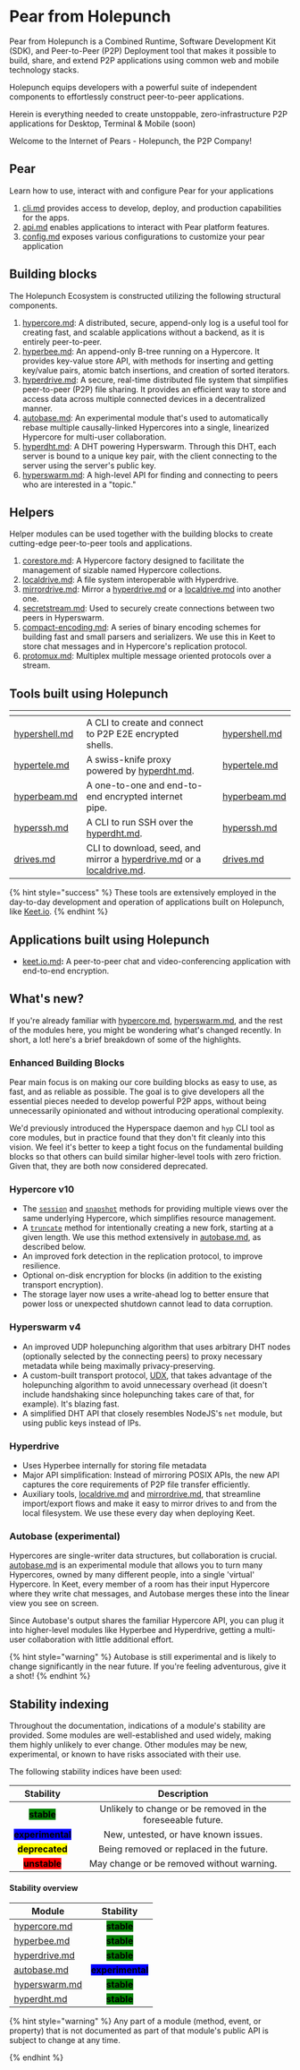 # Pear from Holepunch

Pear from Holepunch is a Combined Runtime, Software Development Kit (SDK), and Peer-to-Peer (P2P) Deployment tool that makes it possible to build, share, and extend P2P applications using common web and mobile technology stacks.

Holepunch equips developers with a powerful suite of independent components to effortlessly construct peer-to-peer applications.

Herein is everything needed to create unstoppable, zero-infrastructure P2P applications for Desktop, Terminal & Mobile (soon)

Welcome to the Internet of Pears - Holepunch, the P2P Company!

## Pear

Learn how to use, interact with and configure Pear for your applications

1. [cli.md](./pear/cli.md "mention") provides access to develop, deploy, and production capabilities for the apps.
2. [api.md](./pear/api.md "mention") enables applications to interact with Pear platform features.
3. [config.md](./pear/cli.md "mention") exposes various configurations to customize your pear application 

## Building blocks

The Holepunch Ecosystem is constructed utilizing the following structural components.

1. [hypercore.md](./building-blocks/hypercore.md "mention"): A distributed, secure, append-only log is a useful tool for creating fast, and scalable applications without a backend, as it is entirely peer-to-peer.
2. [hyperbee.md](./building-blocks/hyperbee.md "mention"): An append-only B-tree running on a Hypercore. It provides key-value store API, with methods for inserting and getting key/value pairs, atomic batch insertions, and creation of sorted iterators.
3. [hyperdrive.md](./building-blocks/hyperdrive.md "mention"): A secure, real-time distributed file system that simplifies peer-to-peer (P2P) file sharing. It provides an efficient way to store and access data across multiple connected devices in a decentralized manner.
4. [autobase.md](./building-blocks/autobase.md "mention"): An experimental module that's used to automatically rebase multiple causally-linked Hypercores into a single, linearized Hypercore for multi-user collaboration.
5. [hyperdht.md](./building-blocks/hyperdht.md "mention"): A DHT powering Hyperswarm. Through this DHT, each server is bound to a unique key pair, with the client connecting to the server using the server's public key.
6. [hyperswarm.md](./building-blocks/hyperswarm.md "mention"): A high-level API for finding and connecting to peers who are interested in a "topic."

## Helpers

Helper modules can be used together with the building blocks to create cutting-edge peer-to-peer tools and applications.

1. [corestore.md](./helpers/corestore.md "mention"): A Hypercore factory designed to facilitate the management of sizable named Hypercore collections.
2. [localdrive.md](./helpers/localdrive.md "mention"): A file system interoperable with Hyperdrive.
3. [mirrordrive.md](./helpers/mirrordrive.md "mention"): Mirror a [hyperdrive.md](./building-blocks/hyperdrive.md "mention") or a [localdrive.md](./helpers/localdrive.md "mention") into another one.
4. [secretstream.md](./helpers/secretstream.md "mention"): Used to securely create connections between two peers in Hyperswarm.
5. [compact-encoding.md](./helpers/compact-encoding.md "mention"): A series of binary encoding schemes for building fast and small parsers and serializers. We use this in Keet to store chat messages and in Hypercore's replication protocol.
6. [protomux.md](./helpers/protomux.md "mention"): Multiplex multiple message oriented protocols over a stream.

## Tools built using Holepunch

<table data-view="cards"><thead><tr><th></th><th></th><th data-hidden data-card-cover data-type="files"></th><th data-hidden data-card-target data-type="content-ref"></th></tr></thead><tbody><tr><td><a data-mention href="./tools/hypershell.md">hypershell.md</a></td><td>A CLI to create and connect to P2P E2E encrypted shells.</td><td></td><td><a href="./tools/hypershell.md">hypershell.md</a></td></tr><tr><td><a data-mention href="./tools/hypertele.md">hypertele.md</a></td><td>A swiss-knife proxy powered by <a data-mention href="./building-blocks/hyperdht.md">hyperdht.md</a>.</td><td></td><td><a href="./tools/hypertele.md">hypertele.md</a></td></tr><tr><td><a data-mention href="./tools/hyperbeam.md">hyperbeam.md</a></td><td>A one-to-one and end-to-end encrypted internet pipe.</td><td></td><td><a href="./tools/hyperbeam.md">hyperbeam.md</a></td></tr><tr><td><a data-mention href="./tools/hyperssh.md">hyperssh.md</a></td><td>A CLI to run SSH over the <a data-mention href="./building-blocks/hyperdht.md">hyperdht.md</a>.</td><td></td><td><a href="tools/hyperssh.md">hyperssh.md</a></td></tr><tr><td><a data-mention href="./tools/drives.md">drives.md</a></td><td>CLI to download, seed, and mirror a <a data-mention href="./building-blocks/hyperdrive.md">hyperdrive.md</a> or a <a data-mention href="./helpers/localdrive.md">localdrive.md</a>.</td><td></td><td><a href="./tools/drives.md">drives.md</a></td></tr></tbody></table>

{% hint style="success" %}
These tools are extensively employed in the day-to-day development and operation of applications built on Holepunch, like [Keet.io](https://keet.io/).
{% endhint %}

## Applications built using Holepunch

* [keet.io.md](apps/keet.io.md "mention")**:** A peer-to-peer chat and video-conferencing application with end-to-end encryption.

## What's new?

If you're already familiar with [hypercore.md](./building-blocks/hypercore.md "mention"), [hyperswarm.md](./building-blocks/hyperswarm.md "mention"), and the rest of the modules here, you might be wondering what's changed recently. In short, a lot! here's a brief breakdown of some of the highlights.

### Enhanced Building Blocks

Pear main focus is on making our core building blocks as easy to use, as fast, and as reliable as possible. The goal is to give developers all the essential pieces needed to develop powerful P2P apps, without being unnecessarily opinionated and without introducing operational complexity.

We'd previously introduced the Hyperspace daemon and `hyp` CLI tool as core modules, but in practice found that they don't fit cleanly into this vision. We feel it's better to keep a tight focus on the fundamental building blocks so that others can build similar higher-level tools with zero friction. Given that, they are both now considered deprecated.

### Hypercore v10

* The [`session`](./building-blocks/hypercore.md#coresessionoptions) and [`snapshot`](./building-blocks/hypercore.md#coresnapshotoptions) methods for providing multiple views over the same underlying Hypercore, which simplifies resource management.
* A [`truncate`](./building-blocks/hypercore.md#await-coretruncatenewlength-forkid) method for intentionally creating a new fork, starting at a given length. We use this method extensively in [autobase.md](./building-blocks/autobase.md "mention"), as described below.
* An improved fork detection in the replication protocol, to improve resilience.
* Optional on-disk encryption for blocks (in addition to the existing transport encryption).
* The storage layer now uses a write-ahead log to better ensure that power loss or unexpected shutdown cannot lead to data corruption.

### Hyperswarm v4

* An improved UDP holepunching algorithm that uses arbitrary DHT nodes (optionally selected by the connecting peers) to proxy necessary metadata while being maximally privacy-preserving.
* A custom-built transport protocol, [UDX](https://github.com/hyperswarm/libudx), that takes advantage of the holepunching algorithm to avoid unnecessary overhead (it doesn't include handshaking since holepunching takes care of that, for example). It's blazing fast.
* A simplified DHT API that closely resembles NodeJS's `net` module, but using public keys instead of IPs.

### Hyperdrive

* Uses Hyperbee internally for storing file metadata
* Major API simplification: Instead of mirroring POSIX APIs, the new API captures the core requirements of P2P file transfer efficiently.
* Auxiliary tools, [localdrive.md](./helpers/localdrive.md "mention") and [mirrordrive.md](./helpers/mirrordrive.md "mention"), that streamline import/export flows and make it easy to mirror drives to and from the local filesystem. We use these every day when deploying Keet.

### Autobase (experimental)

Hypercores are single-writer data structures, but collaboration is crucial. [autobase.md](./building-blocks/autobase.md "mention") is an experimental module that allows you to turn many Hypercores, owned by many different people, into a single 'virtual' Hypercore. In Keet, every member of a room has their input Hypercore where they write chat messages, and Autobase merges these into the linear view you see on screen.

Since Autobase's output shares the familiar Hypercore API, you can plug it into higher-level modules like Hyperbee and Hyperdrive, getting a multi-user collaboration with little additional effort.

{% hint style="warning" %}
Autobase is still experimental and is likely to change significantly in the near future. If you're feeling adventurous, give it a shot!
{% endhint %}

## Stability indexing

Throughout the documentation, indications of a module's stability are provided. Some modules are well-established and used widely, making them highly unlikely to ever change. Other modules may be new, experimental, or known to have risks associated with their use.

The following stability indices have been used:

|                           Stability                          |                         Description                         |
| :----------------------------------------------------------: | :---------------------------------------------------------: |
|    <mark style="background-color:green;">**stable**</mark>   | Unlikely to change or be removed in the foreseeable future. |
| <mark style="background-color:blue;">**experimental**</mark> |             New, untested, or have known issues.            |
| <mark style="background-color:yellow;">**deprecated**</mark> |           Being removed or replaced in the future.          |
|    <mark style="background-color:red;">**unstable**</mark>   |          May change or be removed without warning.          |

#### Stability overview

| Module                                                   |                           Stability                          |
| -------------------------------------------------------- | :----------------------------------------------------------: |
| [hypercore.md](./building-blocks/hypercore.md "mention")   |    <mark style="background-color:green;">**stable**</mark>   |
| [hyperbee.md](./building-blocks/hyperbee.md "mention")     |    <mark style="background-color:green;">**stable**</mark>   |
| [hyperdrive.md](./building-blocks/hyperdrive.md "mention") |    <mark style="background-color:green;">**stable**</mark>   |
| [autobase.md](building-blocks/autobase.md "mention")     | <mark style="background-color:blue;">**experimental**</mark> |
| [hyperswarm.md](./building-blocks/hyperswarm.md "mention") |    <mark style="background-color:green;">**stable**</mark>   |
| [hyperdht.md](./building-blocks/hyperdht.md "mention")     |    <mark style="background-color:green;">**stable**</mark>   |

{% hint style="warning" %}
Any part of a module (method, event, or property) that is not documented as part of that module's public API is subject to change at any time.

{% endhint %}
